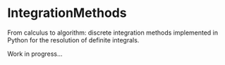 # IntegrationMethods
From calculus to algorithm: discrete integration methods 
implemented in Python for the resolution of definite integrals.

Work in progress...